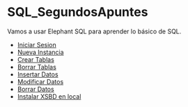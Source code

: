 # SQL_SegundosApuntes
Vamos a usar Elephant SQL para aprender lo básico de SQL.<br/>
- [Iniciar Sesion](1_IniciarSesion/)<br/>
- [Nueva Instancia](2_NuevaInstancia/)<br/>
- [Crear Tablas](3_CrearTablas/)<br/>
- [Borrar Tablas](4_BorrarTablas/)<br/>
- [Insertar Datos](5_InsertarDatos/)<br/>
- [Modificar Datos](6_ModificarDatos/)<br/>
- [Borrar Datos](7_BorrarDatos/)<br/>
- [Instalar XSBD en local](https://gist.github.com/MercedesRegueiro/c7f8c077fcbd4ed0c7a7a93eb7154daf)
